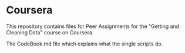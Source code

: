 Coursera
========
This repository contains files for Peer Assignments for the "Getting and Cleaning Data" course on
Coursera.

The CodeBook.md file which explains what the single scripts do.
